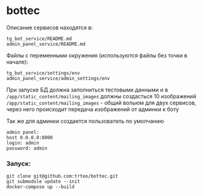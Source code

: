# bottec

Описание сервисов находятся в:
```commandline
tg_bot_service/README.md
admin_panel_service/README.md
```

Файлы с переменными окружения (используются файлы без точки в начале):
```commandline
tg_bot_service/settings/env
admin_panel_service/admin_settings/env
```

При запуске БД должна заполниться тестовыми данными и в `/app/static_content/mailing_images` должны создасться 10 изображений
`/app/static_content/mailing_images` - общий вольюм для двух сервисов, через него происходит передача изображений от админки к боту

Так же для админки создается пользователь по умолчанию
```
admin panel:
host 0.0.0.0:8000
login: admin
password: admin
```

### Запуск:
```commandline
git clone git@github.com:trteo/bottec.git
git submodule update --init
docker-compose up --build
```